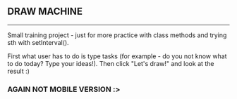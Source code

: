## DRAW MACHINE
________________

Small training project - just for more practice with class methods and trying sth with setInterval().

First what user has to do is type tasks (for example - do you not know what to do today? Type your ideas!). Then click "Let's draw!" and look at the result :)

### AGAIN NOT MOBILE VERSION :>